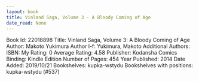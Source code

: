 ```yaml
---
layout: book
title: Vinland Saga, Volume 3 - A Bloody Coming of Age
date_read: None
---
```


Book Id: 22018898
Title: Vinland Saga, Volume 3: A Bloody Coming of Age
Author: Makoto Yukimura
Author l-f: Yukimura, Makoto
Additional Authors: 
ISBN: 
My Rating: 0
Average Rating: 4.58
Publisher: Kodansha Comics
Binding: Kindle Edition
Number of Pages: 454
Year Published: 2014
Date Added: 2019/10/21
Bookshelves: kupka-wstydu
Bookshelves with positions: kupka-wstydu (#537)

